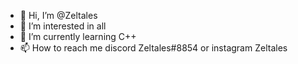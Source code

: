 - 👋 Hi, I’m @Zeltales
- 👀 I’m interested in all 
- 🌱 I’m currently learning C++
- 📫 How to reach me discord Zeltales#8854 or instagram Zeltales 

